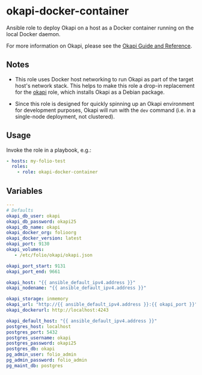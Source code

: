 # okapi-docker-container

Ansible role to deploy Okapi on a host as a Docker container running on the local Docker daemon.

For more information on Okapi, please see the [Okapi Guide and Reference](https://github.com/folio-org/okapi/blob/master/doc/guide.md).

## Notes

* This role uses Docker host networking to run Okapi as part of the target host's network stack. This helps to make this role a drop-in replacement for the [okapi](../okapi) role, which installs Okapi as a Debian package.

* Since this role is designed for quickly spinning up an Okapi environment for development purposes, Okapi will run with the `dev` command (i.e. in a single-node deployment, not clustered).

## Usage

Invoke the role in a playbook, e.g.:

```yaml
- hosts: my-folio-test
  roles:
    - role: okapi-docker-container
```

## Variables

```yaml
---
# Defaults
okapi_db_user: okapi
okapi_db_password: okapi25
okapi_db_name: okapi
okapi_docker_org: folioorg
okapi_docker_version: latest
okapi_port: 9130
okapi_volumes:
   - /etc/folio/okapi/okapi.json

okapi_port_start: 9131
okapi_port_end: 9661

okapi_host: "{{ ansible_default_ipv4.address }}"
okapi_nodename: "{{ ansible_default_ipv4.address }}"

okapi_storage: inmemory
okapi_url: "http://{{ ansible_default_ipv4.address }}:{{ okapi_port }}"
okapi_dockerurl: http://localhost:4243

okapi_default_host: "{{ ansible_default_ipv4.address }}"
postgres_host: localhost
postgres_port: 5432
postgres_username: okapi
postgres_password: okapi25
postgres_db: okapi
pg_admin_user: folio_admin
pg_admin_password: folio_admin
pg_maint_db: postgres
```

